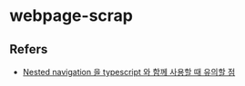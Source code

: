 # webpage-scrap

## Refers

- [Nested navigation 을 typescript 와 함께 사용할 때 유의할 점](https://cyclic-yard-58c.notion.site/React-Native-TIL_Nested-Navigation_230116-b19481a26a214f2f961b29e14f4c6563)
